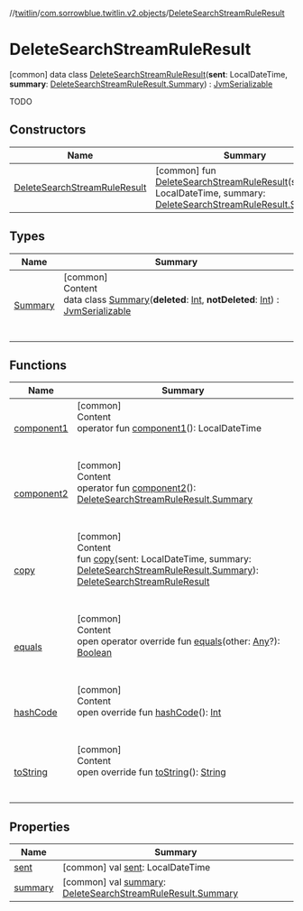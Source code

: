 //[twitlin](../../index.md)/[com.sorrowblue.twitlin.v2.objects](../index.md)/[DeleteSearchStreamRuleResult](index.md)



# DeleteSearchStreamRuleResult  
 [common] data class [DeleteSearchStreamRuleResult](index.md)(**sent**: LocalDateTime, **summary**: [DeleteSearchStreamRuleResult.Summary](-summary/index.md)) : [JvmSerializable](../../com.sorrowblue.twitlin.annotation/-jvm-serializable/index.md)

TODO

   


## Constructors  
  
|  Name|  Summary| 
|---|---|
| <a name="com.sorrowblue.twitlin.v2.objects/DeleteSearchStreamRuleResult/DeleteSearchStreamRuleResult/#kotlinx.datetime.LocalDateTime#com.sorrowblue.twitlin.v2.objects.DeleteSearchStreamRuleResult.Summary/PointingToDeclaration/"></a>[DeleteSearchStreamRuleResult](-delete-search-stream-rule-result.md)| <a name="com.sorrowblue.twitlin.v2.objects/DeleteSearchStreamRuleResult/DeleteSearchStreamRuleResult/#kotlinx.datetime.LocalDateTime#com.sorrowblue.twitlin.v2.objects.DeleteSearchStreamRuleResult.Summary/PointingToDeclaration/"></a> [common] fun [DeleteSearchStreamRuleResult](-delete-search-stream-rule-result.md)(sent: LocalDateTime, summary: [DeleteSearchStreamRuleResult.Summary](-summary/index.md))   <br>


## Types  
  
|  Name|  Summary| 
|---|---|
| <a name="com.sorrowblue.twitlin.v2.objects/DeleteSearchStreamRuleResult.Summary///PointingToDeclaration/"></a>[Summary](-summary/index.md)| <a name="com.sorrowblue.twitlin.v2.objects/DeleteSearchStreamRuleResult.Summary///PointingToDeclaration/"></a>[common]  <br>Content  <br>data class [Summary](-summary/index.md)(**deleted**: [Int](https://kotlinlang.org/api/latest/jvm/stdlib/kotlin/-int/index.html), **notDeleted**: [Int](https://kotlinlang.org/api/latest/jvm/stdlib/kotlin/-int/index.html)) : [JvmSerializable](../../com.sorrowblue.twitlin.annotation/-jvm-serializable/index.md)  <br><br><br>


## Functions  
  
|  Name|  Summary| 
|---|---|
| <a name="com.sorrowblue.twitlin.v2.objects/DeleteSearchStreamRuleResult/component1/#/PointingToDeclaration/"></a>[component1](component1.md)| <a name="com.sorrowblue.twitlin.v2.objects/DeleteSearchStreamRuleResult/component1/#/PointingToDeclaration/"></a>[common]  <br>Content  <br>operator fun [component1](component1.md)(): LocalDateTime  <br><br><br>
| <a name="com.sorrowblue.twitlin.v2.objects/DeleteSearchStreamRuleResult/component2/#/PointingToDeclaration/"></a>[component2](component2.md)| <a name="com.sorrowblue.twitlin.v2.objects/DeleteSearchStreamRuleResult/component2/#/PointingToDeclaration/"></a>[common]  <br>Content  <br>operator fun [component2](component2.md)(): [DeleteSearchStreamRuleResult.Summary](-summary/index.md)  <br><br><br>
| <a name="com.sorrowblue.twitlin.v2.objects/DeleteSearchStreamRuleResult/copy/#kotlinx.datetime.LocalDateTime#com.sorrowblue.twitlin.v2.objects.DeleteSearchStreamRuleResult.Summary/PointingToDeclaration/"></a>[copy](copy.md)| <a name="com.sorrowblue.twitlin.v2.objects/DeleteSearchStreamRuleResult/copy/#kotlinx.datetime.LocalDateTime#com.sorrowblue.twitlin.v2.objects.DeleteSearchStreamRuleResult.Summary/PointingToDeclaration/"></a>[common]  <br>Content  <br>fun [copy](copy.md)(sent: LocalDateTime, summary: [DeleteSearchStreamRuleResult.Summary](-summary/index.md)): [DeleteSearchStreamRuleResult](index.md)  <br><br><br>
| <a name="kotlin/Any/equals/#kotlin.Any?/PointingToDeclaration/"></a>[equals](../../com.sorrowblue.twitlin.v2.users/-users-api/-expansion/-companion/index.md#%5Bkotlin%2FAny%2Fequals%2F%23kotlin.Any%3F%2FPointingToDeclaration%2F%5D%2FFunctions%2F1930806739)| <a name="kotlin/Any/equals/#kotlin.Any?/PointingToDeclaration/"></a>[common]  <br>Content  <br>open operator override fun [equals](../../com.sorrowblue.twitlin.v2.users/-users-api/-expansion/-companion/index.md#%5Bkotlin%2FAny%2Fequals%2F%23kotlin.Any%3F%2FPointingToDeclaration%2F%5D%2FFunctions%2F1930806739)(other: [Any](https://kotlinlang.org/api/latest/jvm/stdlib/kotlin/-any/index.html)?): [Boolean](https://kotlinlang.org/api/latest/jvm/stdlib/kotlin/-boolean/index.html)  <br><br><br>
| <a name="kotlin/Any/hashCode/#/PointingToDeclaration/"></a>[hashCode](../../com.sorrowblue.twitlin.v2.users/-users-api/-expansion/-companion/index.md#%5Bkotlin%2FAny%2FhashCode%2F%23%2FPointingToDeclaration%2F%5D%2FFunctions%2F1930806739)| <a name="kotlin/Any/hashCode/#/PointingToDeclaration/"></a>[common]  <br>Content  <br>open override fun [hashCode](../../com.sorrowblue.twitlin.v2.users/-users-api/-expansion/-companion/index.md#%5Bkotlin%2FAny%2FhashCode%2F%23%2FPointingToDeclaration%2F%5D%2FFunctions%2F1930806739)(): [Int](https://kotlinlang.org/api/latest/jvm/stdlib/kotlin/-int/index.html)  <br><br><br>
| <a name="kotlin/Any/toString/#/PointingToDeclaration/"></a>[toString](../../com.sorrowblue.twitlin.v2.users/-users-api/-expansion/-companion/index.md#%5Bkotlin%2FAny%2FtoString%2F%23%2FPointingToDeclaration%2F%5D%2FFunctions%2F1930806739)| <a name="kotlin/Any/toString/#/PointingToDeclaration/"></a>[common]  <br>Content  <br>open override fun [toString](../../com.sorrowblue.twitlin.v2.users/-users-api/-expansion/-companion/index.md#%5Bkotlin%2FAny%2FtoString%2F%23%2FPointingToDeclaration%2F%5D%2FFunctions%2F1930806739)(): [String](https://kotlinlang.org/api/latest/jvm/stdlib/kotlin/-string/index.html)  <br><br><br>


## Properties  
  
|  Name|  Summary| 
|---|---|
| <a name="com.sorrowblue.twitlin.v2.objects/DeleteSearchStreamRuleResult/sent/#/PointingToDeclaration/"></a>[sent](sent.md)| <a name="com.sorrowblue.twitlin.v2.objects/DeleteSearchStreamRuleResult/sent/#/PointingToDeclaration/"></a> [common] val [sent](sent.md): LocalDateTime   <br>
| <a name="com.sorrowblue.twitlin.v2.objects/DeleteSearchStreamRuleResult/summary/#/PointingToDeclaration/"></a>[summary](summary.md)| <a name="com.sorrowblue.twitlin.v2.objects/DeleteSearchStreamRuleResult/summary/#/PointingToDeclaration/"></a> [common] val [summary](summary.md): [DeleteSearchStreamRuleResult.Summary](-summary/index.md)   <br>

